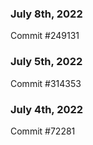 ### July 8th, 2022

Commit #249131

### July 5th, 2022

Commit #314353


### July 4th, 2022

Commit #72281
